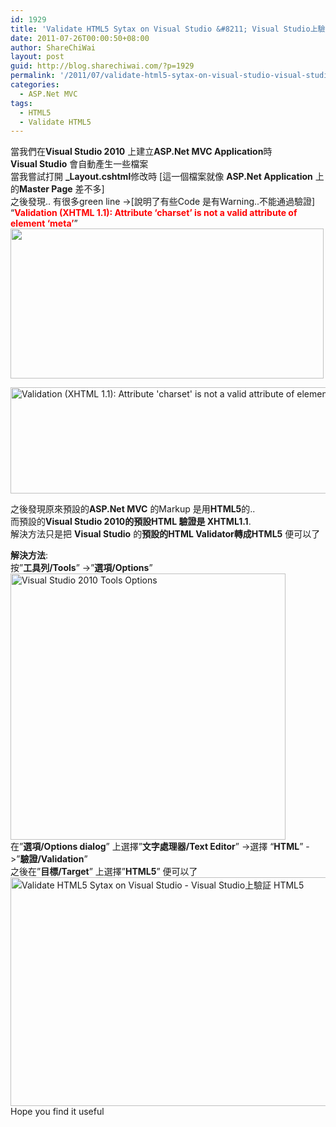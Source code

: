 ```yaml
---
id: 1929
title: 'Validate HTML5 Sytax on Visual Studio &#8211; Visual Studio上驗証 HTML5'
date: 2011-07-26T00:00:50+08:00
author: ShareChiWai
layout: post
guid: http://blog.sharechiwai.com/?p=1929
permalink: '/2011/07/validate-html5-sytax-on-visual-studio-visual-studio%e4%b8%8a%e9%a9%97%e8%a8%bc-html5/'
categories:
  - ASP.Net MVC
tags:
  - HTML5
  - Validate HTML5
---
```

當我們在**Visual Studio 2010** 上建立**ASP.Net MVC Application**時  
**Visual Studio** 會自動產生一些檔案  
當我嘗試打開 **_Layout.cshtml**修改時 [這一個檔案就像 **ASP.Net Application** 上的**Master Page** 差不多]  
之後發現.. 有很多green line ->[說明了有些Code 是有Warning..不能通過驗證]  
&#8220;<span style="color: #ff0000;"><strong>Validation (XHTML 1.1): Attribute &#8216;charset&#8217; is not a valid attribute of element &#8216;meta&#8217;</strong></span>&#8221;  
<img src="https://i0.wp.com/api.photoshop.com/v1.0/accounts/aa9037104a014abbb11ad4bd58324b91/assets/244830ba2bf74bc68fc3dc6f4043de65/renditions/fullsize.jpg?resize=501%2C240" alt="" width="501" height="240" data-recalc-dims="1" /> 

<img title="Validation (XHTML 1.1): Attribute 'charset' is not a valid attribute of element 'meta'" src="https://i1.wp.com/api.photoshop.com/v1.0/accounts/aa9037104a014abbb11ad4bd58324b91/assets/2b173ea20a984edcadfbc542b23d65a4/renditions/fullsize.jpg?resize=625%2C170" alt="Validation (XHTML 1.1): Attribute 'charset' is not a valid attribute of element 'meta'" width="625" height="170" data-recalc-dims="1" /> 

之後發現原來預設的**ASP.Net MVC** 的Markup 是用**HTML5**的..  
而預設的**Visual Studio 2010的預設HTML 驗證是 XHTML1.1**.  
解決方法只是把 **Visual Studio** 的**預設的HTML Validator轉成HTML5** 便可以了

**解決方法**:  
按&#8221;**工具列/Tools**&#8221; ->&#8221;**選項/Options**&#8221;  
<img title="Visual Studio 2010 Tools Options" src="https://i2.wp.com/api.photoshop.com/v1.0/accounts/aa9037104a014abbb11ad4bd58324b91/assets/557607f626fc453382722d371fbc6407/renditions/fullsize.jpg?resize=440%2C426" alt="Visual Studio 2010 Tools Options" width="440" height="426" data-recalc-dims="1" />  
在&#8221;**選項/Options dialog**” 上選擇&#8221;**文字處理器/Text Editor**&#8221; ->選擇 &#8220;**HTML**&#8221; ->&#8221;**驗證/Validation**&#8221;  
之後在&#8221;**目標/Target**&#8221; 上選擇&#8221;**HTML5**&#8221; 便可以了  
<img title="Validate HTML5 Sytax on Visual Studio - Visual Studio上驗証 HTML5 " src="https://i1.wp.com/api.photoshop.com/v1.0/accounts/aa9037104a014abbb11ad4bd58324b91/assets/a55df87c188b4f2dadc2299f73f4f0ca/renditions/fullsize.jpg?resize=625%2C366" alt="Validate HTML5 Sytax on Visual Studio - Visual Studio上驗証 HTML5 " width="625" height="366" data-recalc-dims="1" />  
Hope you find it useful